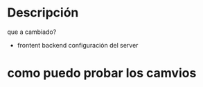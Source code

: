 # Descripción
que a cambiado?

- frontent
backend
configuración del server
# como puedo probar los camvios 
